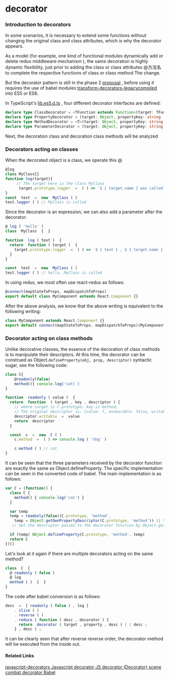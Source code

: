decorator
=========

### Introduction to decorators

In some scenarios, it is necessary to extend some functions without changing the original class and class attributes, which is why the decorator appears.

As a model (for example, one kind of functional modules dynamically add or delete redux middleware mechanism ), the same decoration is highly dynamic flexibility, just prior to adding the class or class attributes @方法名to complete the respective functions of class or class method The change.

But the decorator pattern is still in the phase 2 [proposal](https://github.com/tc39/proposal-decorators) , before using it requires the use of babel modules [transform-decorators-legacycompiled](https://babeljs.io/docs/en/babel-plugin-transform-decorators) into ES5 or ES6.

In TypeScript's [lib.es5.d.ts](https://github.com/Microsoft/TypeScript/blob/c48662c891ce810f5627a0f6a8594049cccceeb5/lib/lib.es5.d.ts#L1291) , four different decorator interfaces are defined:

```ts
declare type ClassDecorator = <TFunction extends Function>(target: TFunction) => TFunction | void;
declare type PropertyDecorator = (target: Object, propertyKey: string | symbol) => void;
declare type MethodDecorator = <T>(target: Object, propertyKey: string | symbol, descriptor: TypedPropertyDescriptor<T>) => TypedPropertyDescriptor<T> | void;
declare type ParameterDecorator = (target: Object, propertyKey: string | symbol, parameterIndex: number) => void;
```

Next, the decoration class and decoration class methods will be analyzed

### Decorators acting on classes

When the decorated object is a class, we operate this @
```js
@log
class MyClass{}
function log(target){
     // The target here is the class MyClass 
      target.prototype.logger  =  ( ) => `$ { target.name } was called`   
}
const  test  =  new  MyClass ( )
test.logger ( ) // MyClass is called 
```

Since the decorator is an expression, we can also add a parameter after the decorator:

```js
@ log ( 'hello' )
class  MyClass  {  }

function  log ( text )  {
  return  function ( target )  {
    target.prototype.logger  =  ( ) => `$ { text } , $ { target.name } is called`   
  }
}

const  test  =  new  MyClass ( )
test.logger ( ) // hello, MyClass is called 
```

In using redux, we most often use react-redux as follows:

```js
@connect(mapStateToProps, mapDispatchToProps)
export default class MyComponent extends React.Component {}
```

After the above analysis, we know that the above writing is equivalent to the following writing:

```js
class MyComponent extends React.Component {}
export default connect(mapStateToProps, mapDispatchToProps)(MyComponent)
```

### Decorator acting on class methods

Unlike decorative classes, the essence of the decoration of class methods is to manipulate their descriptors. At this time, the decorator can be construed as Object.`defineProperty(obj, prop, descriptor)` syntactic sugar, see the following code:

```js
class C{
    @readonly(false)
    method(){ console.log('cat) }
}

function  readonly ( value )  {
  return  function  ( target , key , descriptor ) { 
    // where target is C.prototype; key is method;    
    // The original descriptor is: {value: f, enumarable: false, writable: true, configurable: true}
    descriptor.writable  =  value
    return  descriptor
  }

  const  c  =  new  C ( )
    c.method  =  ( ) => console.log ( 'dog' )  

    c.method ( ) // cat 
}
```

It can be seen that the three parameters received by the decorator function are exactly the same as Object.defineProperty. The specific implementation can be seen in the converted code of babel. The main implementation is as follows:

```js
var C = (function() {
  class C {
    method() { console.log('cat') }
  }

  var temp
  temp = readonly(false)(C.prototype, 'method',
    temp = Object.getOwnPropertyDescriptor(C.prototype, 'method')) || temp 
   // Get the descriptor passed to the decorator function by Object.getOwnPropertyDescriptor 

  if (temp) Object.defineProperty(C.prototype, 'method', temp)
  return C
})()
```

Let's look at it again if there are multiple decorators acting on the same method?

```js
class  C  {
  @ readonly ( false )
  @ log
  method ( )  {  }
}
```

The code after babel conversion is as follows:


```js
desc  =  [ readonly ( false ) , log ] 
    . slice ( )
    . reverse ( )
    . reduce ( function ( desc , decorator ) {  
      return  decorator ( target , property , desc ) | | desc ;    
    } , desc ) ;

```

It can be clearly seen that after reverse reverse order, the decorator method will be executed from the inside out.

#### Related Links
[javascript-decorators ](https://github.com/wycats/javascript-decorators)
[Javascript decorator ](https://aotu.io/notes/2016/10/24/decorator/index.html)
[JS decorator (Decorator) scene combat ](https://juejin.im/post/59f1c484f265da431c6f8940)
[decorator ](https://es6.ruanyifeng.com/#docs/decorator#%E6%96%B9%E6%B3%95%E7%9A%84%E4%BF%AE%E9%A5%B0)
[Babel](https://babeljs.io/)